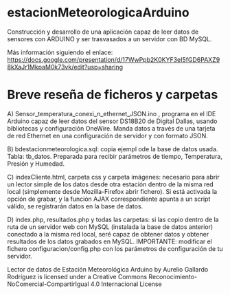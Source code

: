 # estacionMeteorologicaArduino
Construcción y desarrollo de una aplicación capaz de leer datos de sensores con ARDUINO y ser trasvasados a un servidor con BD MySQL.

Más información siguiendo el enlace: https://docs.google.com/presentation/d/17WwPpb2K0KYF3eI5fGD6PAXZ98kXaJr1MkpaM0k73vk/edit?usp=sharing

Breve reseña de ficheros y carpetas
===================================

A) Sensor_temperatura_conexi_n_ethernet_JSON.ino , programa en el IDE Arduino capaz de leer datos del sensor DS18B20 de Digital Dallas, usando bibliotecas y configuración OneWire. Manda datos a través de una tarjeta de red Ethernet en una configuración de servidor y con formato JSON.

B) bdestacionmeteorologica.sql: copia ejempl ode la base de datos usada. Tabla: tb_datos. Preparada para recibir parámetros de tiempo, Temperatura, Presión y Humedad.

C) indexCliente.html, carpeta css y carpeta imágenes: necesario para abrir un lector simple de los datos desde otra estación dentro de la misma red local (simplemente desde Mozilla-Firefox abrir fichero). Si está activada la opción de grabar, y la función AJAX correspondiente apunta a un script válido, se registrarán datos en la base de datos. 

D) index.php, resultados.php y todas las carpetas: si las copio dentro de la ruta de un servidor web con MySQL (instalada la base de datos anterior) conectado a la misma red local, seré capaz de obtener datos y obtener resultados de los datos grabados en MySQL. IMPORTANTE: modificar el fichero configuracion/config.php con los parámetros de configuración de tu servidor.

Lector de datos de Estación Meteorológica Arduino by Aurelio Gallardo Rodríguez is licensed under a Creative Commons Reconocimiento-NoComercial-CompartirIgual 4.0 Internacional License

